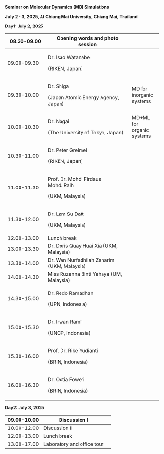 **Seminar on Molecular Dynamics (MD) Simulations**

**July 2 - 3, 2025, At Chiang Mai University, Chiang Mai, Thailand**

**Day1: July 2, 2025**

<table>
<colgroup>
<col style="width: 26%" />
<col style="width: 54%" />
<col style="width: 19%" />
</colgroup>
<thead>
<tr>
<th>08.30-09.00</th>
<th>Opening words and photo session</th>
<th></th>
</tr>
</thead>
<tbody>
<tr>
<td>09.00-09.30</td>
<td><p>Dr. Isao Watanabe</p>
<p>(RIKEN, Japan)</p></td>
<td></td>
</tr>
<tr>
<td>09.30-10.00</td>
<td><p>Dr. Shiga </p>
<p>(Japan Atomic Energy Agency, Japan)</p></td>
<td>MD for inorganic systems</td>
</tr>
<tr>
<td>10.00-10.30</td>
<td><p>Dr. Nagai  </p>
<p>(The University of Tokyo, Japan)</p></td>
<td>MD+ML for organic systems</td>
</tr>
<tr>
<td>10.30-11.00</td>
<td><p>Dr. Peter Greimel</p>
<p>(RIKEN, Japan)</p></td>
<td></td>
</tr>
<tr>
<td>11.00-11.30</td>
<td><p>Prof. Dr. Mohd. Firdaus Mohd. Raih</p>
<p>(UKM, Malaysia)</p></td>
<td></td>
</tr>
<tr>
<td>11.30-12.00</td>
<td><p>Dr. Lam Su Datt </p>
<p>(UKM, Malaysia)</p></td>
<td></td>
</tr>
<tr>
<td>12.00-13.00</td>
<td>Lunch break</td>
<td></td>
</tr>
<tr>
<td>13.00-13.30</td>
<td>Dr. Doris Quay Huai Xia (UKM, Malaysia)</td>
<td></td>
</tr>
<tr>
<td>13.30-14.00</td>
<td>Dr. Wan Nurfadhilah Zaharim (UKM, Malaysia)</td>
<td></td>
</tr>
<tr>
<td>14.00-14.30</td>
<td>Miss Ruzanna Binti Yahaya (UM, Malaysia)</td>
<td></td>
</tr>
<tr>
<td>14.30-15.00</td>
<td><p>Dr. Redo Ramadhan</p>
<p>(UPN, Indonesia)</p></td>
<td></td>
</tr>
<tr>
<td>15.00-15.30</td>
<td><p>Dr. Irwan Ramli</p>
<p>(UNCP, Indonesia)</p></td>
<td></td>
</tr>
<tr>
<td>15.30-16.00</td>
<td><p>Prof. Dr. Rike Yudianti</p>
<p>(BRIN, Indonesia)</p></td>
<td></td>
</tr>
<tr>
<td>16.00-16.30</td>
<td><p>Dr. Octia Foweri</p>
<p>(BRIN, Indonesia)</p></td>
<td></td>
</tr>
</tbody>
</table>

**Day2: July 3, 2025**

| 09.00-10.00 | Discussion I               |     |
| ----------- | -------------------------- | --- |
| 10.00-12.00 | Discussion II              |     |
| 12.00-13.00 | Lunch break                |     |
| 13.00-17.00 | Laboratory and office tour |     |
